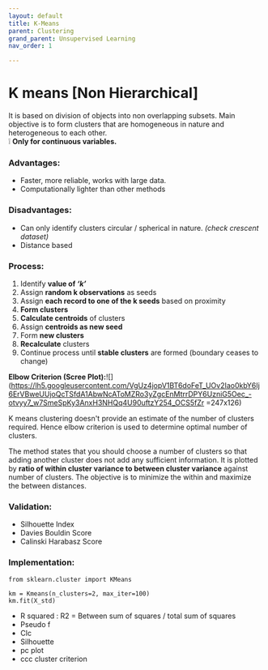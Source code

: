 ```yaml
---
layout: default
title: K-Means
parent: Clustering
grand_parent: Unsupervised Learning
nav_order: 1

---
```

# K means \[Non Hierarchical\]

It is based on division of objects into non overlapping subsets. Main objective is to form clusters that are homogeneous in nature and heterogeneous to each other.  
❕ **Only for continuous variables.**

### Advantages:

* Faster, more reliable, works with large data.
* Computationally lighter than other methods

### Disadvantages:

* Can only identify clusters circular / spherical in nature. _(check crescent dataset)_
* Distance based

### Process:

1. Identify **value of _‘k’_**
2. Assign **random k observations** as seeds
3. Assign **each record to one of the k seeds** based on proximity
4. **Form clusters**
5. **Calculate centroids** of clusters
6. Assign **centroids as new seed**
7. Form **new clusters**
8. **Recalculate** clusters
9. Continue process until **stable clusters** are formed (boundary ceases to change)

**Elbow Criterion (Scree Plot):**![](https://lh5.googleusercontent.com/VgUz4jopV1BT6doFeT_UOv2Iao0kbY6Ij6ErVBweUUjoQcTSfdA1AbwNcAToMZRo3yZgcEnMtrrDPY6UzniG5Oec_-otvyy7_w7SmeSpKy3AnxH3NHQq4U90uftzY254_OCS5fZr =247x126)

K means clustering doesn't provide an estimate of the number of clusters required. Hence elbow criterion is used to determine optimal number of clusters.

The method states that you should choose a number of clusters so that adding another cluster does not add any sufficient information. It is plotted by **ratio of within cluster variance to between cluster variance** against number of clusters. The objective is to minimize the within and maximize the between distances.

### Validation:

* Silhouette Index
* Davies Bouldin Score
* Calinski Harabasz Score

### Implementation:

    from sklearn.cluster import KMeans
    
    km = Kmeans(n_clusters=2, max_iter=100)
    km.fit(X_std)

* R squared : R2 = Between sum of squares / total sum of squares
* Pseudo f
* Clc
* Silhouette
* pc plot
* ccc cluster criterion